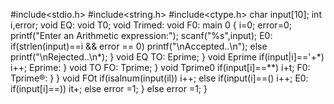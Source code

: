 #include<stdio.h>
#include<string.h> #include<ctype.h>
char input[10]; int i,error; void EQ: void T0;
void Trimed:
void F0:
main 0
{
i=0; error=0;
printf("Enter an Arithmetic expression:");
scanf("%s",input);
E0:
if(strlen(input)==i && error == 0)
printf("\nAccepted..\n");
else
printf("\nRejected..\n*);
}
void EQ TO:
Eprime;
}
void Eprime
if(input|i]=='+*)
i++;
Eprime:
}
void TO
FO:
Tprime;
}
void Tprime0
if(input[i]==**)
i+t;
F0:
Tprime®:
}
} void FOt
if(isalnum(input(il))
i++;
else if(input(i]==()
i++;
E0:
if(input[i]==))
it+;
else error =1;
}
else error =1;
}